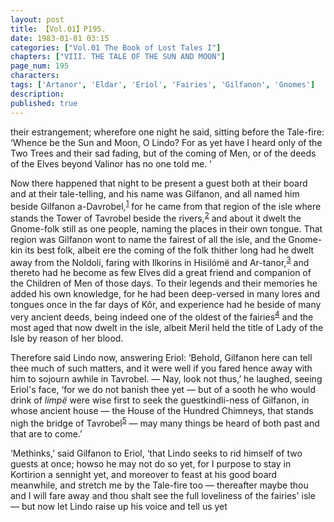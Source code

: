 ```yaml
---
layout: post
title: 【Vol.01】P195.
date: 1983-01-01 03:15
categories: ["Vol.01 The Book of Lost Tales I"]
chapters: ["VIII. THE TALE OF THE SUN AND MOON"]
page_num: 195
characters: 
tags: ['Artanor', 'Eldar', 'Eriol', 'Fairies', 'Gilfanon', 'Gnomes']
description: 
published: true
---
```


<p style="text-indent: 0;">
their estrangement; wherefore one night he said, sitting before the Tale-fire: ‘Whence be the Sun and Moon, O Lindo? For as yet have I heard only of the Two Trees and their sad fading, but of the coming of Men, or of the deeds of the Elves beyond Valinor has no one told me. ’
</p>

Now there happened that night to be present a guest both at their board and at their tale-telling, and his name was Gilfanon, and all named him beside Gilfanon a-Davrobel,<SUP>[1]({{site.baseurl}}/vol01-p219)</SUP> for he came from that region of the isle where stands the Tower of Tavrobel beside the rivers,<SUP>[2]({{site.baseurl}}/vol01-p219)</SUP> and about it dwelt the Gnome-folk still as one people, naming the places in their own tongue. That region was Gilfanon wont to name the fairest of all the isle, and the Gnome-kin its best folk, albeit ere the coming of the folk thither long had he dwelt away from the Noldoli, faring with Ilkorins in Hisilómë and Ar-tanor,<SUP>[3]({{site.baseurl}}/vol01-p219)</SUP> and thereto had he become as few Elves did a great friend and companion of the Children of Men of those days. To their legends and their memories he added his own knowledge, for he had been deep-versed in many lores and tongues once in the far days of Kôr, and experience had he beside of many very ancient deeds, being indeed one of the oldest of the fairies<SUP>[4]({{site.baseurl}}/vol01-p219)</SUP> and the most aged that now dwelt in the isle, albeit Meril held the title of Lady of the Isle by reason of her blood.

Therefore said Lindo now, answering Eriol: ‘Behold, Gilfanon here can tell thee much of such matters, and it were well if you fared hence away with him to sojourn awhile in Tavrobel. — Nay, look not thus,’ he laughed, seeing Eriol's face, ‘for we do not banish thee yet — but of a sooth he who would drink of <I>limpë</I> were wise first to seek the guestkindli-ness of Gilfanon, in whose ancient house — the House of the Hundred Chimneys, that stands nigh the bridge of Tavrobel<SUP>[5]({{site.baseurl}}/vol01-p219)</SUP> — may many things be heard of both past and that are to come.’

‘Methinks,’ said Gilfanon to Eriol, ‘that Lindo seeks to rid himself of two guests at once; howso he may not do so yet, for I purpose to stay in Kortirion a sennight yet, and moreover to feast at his good board meanwhile, and stretch me by the Tale-fire too — thereafter maybe thou and I will fare away and thou shalt see the full loveliness of the fairies' isle — but now let Lindo raise up his voice and tell us yet

